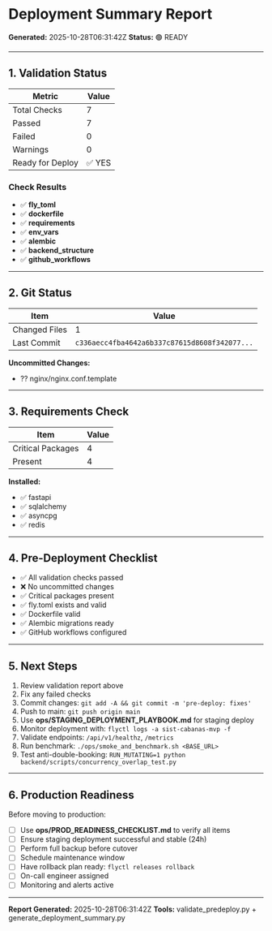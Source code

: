 # Deployment Summary Report

**Generated:** 2025-10-28T06:31:42Z
**Status:** 🟢 READY

---

## 1. Validation Status

| Metric | Value |
|--------|-------|
| Total Checks | 7 |
| Passed | 7 |
| Failed | 0 |
| Warnings | 0 |
| Ready for Deploy | ✅ YES |

### Check Results

- ✅ **fly_toml**
- ✅ **dockerfile**
- ✅ **requirements**
- ✅ **env_vars**
- ✅ **alembic**
- ✅ **backend_structure**
- ✅ **github_workflows**

---

## 2. Git Status

| Item | Value |
|------|-------|
| Changed Files | 1 |
| Last Commit | `c336aecc4fba4642a6b337c87615d8608f342077...` |

**Uncommitted Changes:**
- ?? nginx/nginx.conf.template

---

## 3. Requirements Check

| Item | Value |
|------|-------|
| Critical Packages | 4 |
| Present | 4 |

**Installed:**
- ✅ fastapi
- ✅ sqlalchemy
- ✅ asyncpg
- ✅ redis

---

## 4. Pre-Deployment Checklist

- ✅ All validation checks passed
- ❌ No uncommitted changes
- ✅ Critical packages present
- ✅ fly.toml exists and valid
- ✅ Dockerfile valid
- ✅ Alembic migrations ready
- ✅ GitHub workflows configured

---

## 5. Next Steps

1. Review validation report above
2. Fix any failed checks
3. Commit changes: `git add -A && git commit -m 'pre-deploy: fixes'`
4. Push to main: `git push origin main`
5. Use **ops/STAGING_DEPLOYMENT_PLAYBOOK.md** for staging deploy
6. Monitor deployment with: `flyctl logs -a sist-cabanas-mvp -f`
7. Validate endpoints: `/api/v1/healthz`, `/metrics`
8. Run benchmark: `./ops/smoke_and_benchmark.sh <BASE_URL>`
9. Test anti-double-booking: `RUN_MUTATING=1 python backend/scripts/concurrency_overlap_test.py`

---

## 6. Production Readiness

Before moving to production:

- [ ] Use **ops/PROD_READINESS_CHECKLIST.md** to verify all items
- [ ] Ensure staging deployment successful and stable (24h)
- [ ] Perform full backup before cutover
- [ ] Schedule maintenance window
- [ ] Have rollback plan ready: `flyctl releases rollback`
- [ ] On-call engineer assigned
- [ ] Monitoring and alerts active

---

**Report Generated:** 2025-10-28T06:31:42Z
**Tools:** validate_predeploy.py + generate_deployment_summary.py
